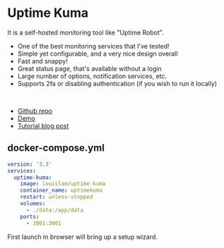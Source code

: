 # Uptime Kuma
It is a self-hosted monitoring tool like "Uptime Robot".

- One of the best monitoring services that I've tested!
- Simple yet configurable, and a very nice design overall
- Fast and snappy!
- Great status page, that's available without a login
- Large number of options, notification services, etc.
- Supports 2fa or disabling authentication (if you wish to run it locally)

<br>

- [Github repo](https://github.com/louislam/uptime-kuma)
- [Demo](https://demo.uptime.kuma.pet/)
- [Tutorial blog post](https://homegrowntechie.com/uptime-kuma/)

## docker-compose.yml
```yml
version: '3.3'
services:
  uptime-kuma:
    image: louislam/uptime-kuma
    container_name: uptimekuma
    restart: unless-stopped
    volumes:
      - ./data:/app/data
    ports:
      - 3001:3001
```
First launch in browser will bring up a setup wizard.
